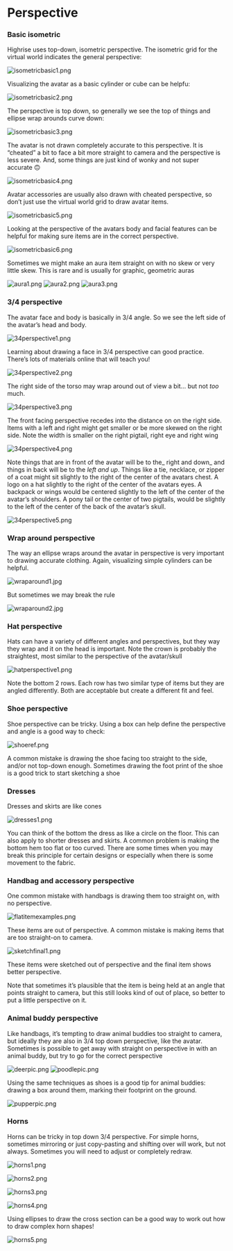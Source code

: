 # Perspective

### Basic isometric

Highrise uses top-down, isometric perspective. The isometric grid for the virtual world indicates the general perspective:

![isometricbasic1.png](https://cdn-production.joinhighrise.com/create-portal/isometricbasic1_8efe15b700.png)

Visualizing the avatar as a basic cylinder or cube can be helpfu:

![isometricbasic2.png](https://cdn-production.joinhighrise.com/create-portal/isometricbasic2_e98fa527c4.png)

The perspective is top down, so generally we see the top of things and ellipse wrap arounds curve down:

![isometricbasic3.png](https://cdn-production.joinhighrise.com/create-portal/isometricbasic3_84cdb9e890.png)

The avatar is not drawn completely accurate to this perspective.  It is “cheated” a bit to face a bit more straight to camera and the perspective is less severe.  And, some things are just kind of wonky and not super accurate 🙃

![isometricbasic4.png](https://cdn-production.joinhighrise.com/create-portal/isometricbasic4_f5a682fd4e.png)

Avatar accessories are usually also drawn with cheated perspective, so don’t just use the virtual world grid to draw avatar items.

![isometricbasic5.png](https://cdn-production.joinhighrise.com/create-portal/isometricbasic5_f65f076273.png)

Looking at the perspective of the avatars body and facial features can be helpful for making sure items are in the correct perspective.  

![isometricbasic6.png](https://cdn-production.joinhighrise.com/create-portal/isometricbasic6_243d9b5cae.png)

Sometimes we might make an aura item straight on with no skew or very little skew.  This is rare and is usually for graphic, geometric auras

![aura1.png](https://cdn-production.joinhighrise.com/create-portal/aura1_32bf376e6c.png)
![aura2.png](https://cdn-production.joinhighrise.com/create-portal/aura2_bacdf3046e.png)
![aura3.png](https://cdn-production.joinhighrise.com/create-portal/aura3_f7c455cd02.png)


### 3/4 perspective

The avatar face and body is basically in 3/4 angle.  So we see the left side of the avatar’s head and body.  

![34perspective1.png](https://cdn-production.joinhighrise.com/create-portal/34perspective1_a2d4e84891.png)

Learning about drawing a face in 3/4 perspective can good practice.  There’s lots of materials online that will teach you!

![34perspective2.png](https://cdn-production.joinhighrise.com/create-portal/34perspective2_ec76fa9eee.png)

The right side  of the torso may wrap around out of view a bit... but not _too_ much.  

![34perspective3.png](https://cdn-production.joinhighrise.com/create-portal/34perspective3_d5b2292e50.png)

The front facing perspective recedes into the distance on on the right side. Items with a left and right might get smaller or be more skewed on the right side. Note the width is smaller on the right pigtail, right eye and right wing

![34perspective4.png](https://cdn-production.joinhighrise.com/create-portal/34perspective4_806566384f.png)

Note things that are in front of the avatar will be to the_ right and down_ and things in back will be to the _left and up_. Things like a tie, necklace, or zipper of a coat might sit slightly to the right of the center of the avatars chest. A logo on a hat slightly to the right of the center of the avatars eyes. A backpack or wings would be centered slightly to the left of the center of the avatar’s shoulders. A pony tail or the center of two pigtails, would be slightly to the left of the center of the back of the avatar’s skull.  

![34perspective5.png](https://cdn-production.joinhighrise.com/create-portal/34perspective5_cbb417d1b3.png)


### Wrap around perspective

The way an ellipse wraps around the avatar in perspective is very important to drawing accurate clothing.  Again, visualizing simple cylinders can be helpful.

![wraparound1.jpg](https://cdn-production.joinhighrise.com/create-portal/wraparound1_eec50575d7.jpg)

But sometimes we may break the rule

![wraparound2.jpg](https://cdn-production.joinhighrise.com/create-portal/wraparound2_7a40752622.jpg)


### Hat perspective

Hats can have a variety of different angles and perspectives, but they way they wrap and it on the head is important.  Note the crown is probably the straightest, most similar to the perspective of the avatar/skull

![hatperspective1.png](https://cdn-production.joinhighrise.com/create-portal/hatperspective1_f6c22e3a7f.png)

Note the bottom 2 rows. Each row has two similar type of items but they are angled differently.  Both are acceptable but create a different fit and feel.


### Shoe perspective

Shoe perspective can be tricky. Using a box can help define the perspective and angle is a good way to check:

![shoeref.png](https://cdn-production.joinhighrise.com/create-portal/shoeref_e5c44412ec.png)

A common mistake is drawing the shoe facing too straight to the side, and/or not top-down enough.  Sometimes drawing the foot print of the shoe is a good trick to start sketching a shoe


### Dresses

Dresses and skirts are like cones

![dresses1.png](https://cdn-production.joinhighrise.com/create-portal/dresses1_72f2041365.png)

You can think of the bottom the dress as like a circle on the floor. This can also apply to shorter dresses and skirts.  A common problem is making the bottom hem too flat or too curved.  There are some times when you may break this principle for certain designs or especially when there is some movement to the fabric.


### Handbag and accessory perspective

One common mistake with handbags is drawing them too straight on, with no perspective.

![flatitemexamples.png](https://cdn-production.joinhighrise.com/create-portal/flatitemexamples_eb886f577a.png)

These items are out of perspective.  A common mistake is making items that are too straight-on to camera.  

![sketchfinal1.png](https://cdn-production.joinhighrise.com/create-portal/sketchfinal1_a70fe34a92.png)

These items were sketched out of perspective and the final item shows better perspective.

Note that sometimes it’s plausible that the item is being held at an angle that points straight to camera, but this still looks kind of out of place, so better to put a little perspective on it.

### Animal buddy perspective

Like handbags, it’s tempting to draw animal buddies too straight to camera, but ideally they are also in 3/4 top down perspective, like the avatar.  
Sometimes is possible to get away with straight on perspective in with an animal buddy, but try to go for the correct perspective

![deerpic.png](https://cdn-production.joinhighrise.com/create-portal/deerpic_9394f8d9f9.png)
![poodlepic.png](https://cdn-production.joinhighrise.com/create-portal/poodlepic_1a59b47648.png)

Using the same techniques as shoes is a good tip for animal buddies: drawing a box around them, marking their footprint on the ground.  

![pupperpic.png](https://cdn-production.joinhighrise.com/create-portal/pupperpic_9d4559c8d4.png)


### Horns

Horns can be tricky in top down 3/4 perspective. For simple horns, sometimes mirroring or just copy-pasting and shifting over will work, but not always. Sometimes you will need to adjust or completely redraw.

![horns1.png](https://cdn-production.joinhighrise.com/create-portal/horns1_bf86bdc311.png)

![horns2.png](https://cdn-production.joinhighrise.com/create-portal/horns2_fc926f9d86.png)

![horns3.png](https://cdn-production.joinhighrise.com/create-portal/horns3_0686cdfda8.png)

![horns4.png](https://cdn-production.joinhighrise.com/create-portal/horns4_9f30a85071.png)


Using ellipses to draw the cross section can be a good way to work out how to draw complex horn shapes!

![horns5.png](https://cdn-production.joinhighrise.com/create-portal/horns5_dfc6d84e11.png)